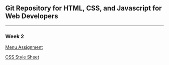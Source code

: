 ## Git Repository for HTML, CSS, and Javascript for Web Developers

--------------

### Week 2

<a href="https://scarmichael99.github.io/html-css-javascript/Week2">Menu Assignment</a>

<a href="https://scarmichael99.github.io/html-css-javascript/Week2/css/stylesheet.css">CSS Style Sheet</a>

